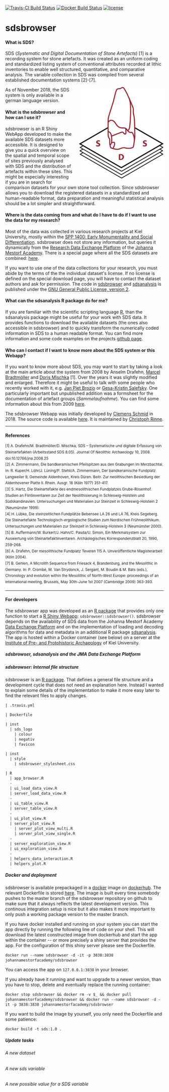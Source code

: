[![Travis-CI Build
Status](https://travis-ci.org/Johanna-Mestorf-Academy/sdsbrowser.svg?branch=master)](https://travis-ci.org/Johanna-Mestorf-Academy/sdsbrowser)
[![Docker Build Status](https://img.shields.io/docker/build/johannamestorfacademy/sdsbrowser.svg)](https://hub.docker.com/r/johannamestorfacademy/sdsbrowser)
[![license](https://img.shields.io/badge/license-GPL%202-B50B82.svg)](https://github.com/Johanna-Mestorf-Academy/sdsbrowser/blob/master/LICENSE)

# sdsbrowser

#### **What is SDS?**

SDS (*Systematic and Digital Documentation of Stone Artefacts*) [1] is a recording system for stone artefacts. It was created as an uniform coding and standardized listing system of conventional attributes recorded at lithic inventories to enable well structured, quantitative, and comparative analysis. The variable collection in SDS was compiled from several established documentation systems [2]-[7].

<img align="right" style="padding-left:20px; padding-bottom:10px;" src="https://raw.githubusercontent.com/Johanna-Mestorf-Academy/sdsbrowser/master/inst/sds_logo/colour/Logo_SDS_colour_300dpi.png" width = 270>

As of November 2018, the SDS system is only available in a german language version.

#### **What is the sdsbrowser and how can I use it?**

sdsbrowser is an R Shiny WebApp developed to make the available SDS datasets more accessible. It is designed to give you a quick overview on the spatial and temporal scope of sites previously analysed with SDS and the distribution of artefacts within these sites. This might be especially interesting if you are in search for comparison datasets for your own stone tool collection. Since sdsbrowser allows you to download the registered datasets in a standardized and human-readable format, data preparation and meaningful statistical analysis should be a lot simpler and straightforward.

#### **Where is the data coming from and what do I have to do if I want to use the data for my research?**

Most of the data was collected in various research projects at Kiel University, mostly within the [SPP 1400: Early Monumentality and Social Differentiation](http://gepris.dfg.de/gepris/projekt/73281462?language=en). sdsbrowser does not store any information, but queries it dynamically from the [Research Data Exchange Platform](https://www.jma.uni-kiel.de/en/research-projects/data-exchange-platform) of the [Johanna Mestorf Academy](http://www.jma.uni-kiel.de/en). There is a special page where all the SDS datasets are combined: [here]().

If you want to use one of the data collections for your research, you must abide by the terms of the the individual dataset's license. If no license is defined on the special download page, you will have to contact the dataset authors and ask for permission. The code in [sdsbrowser](https://github.com/Johanna-Mestorf-Academy/sdsbrowser) and [sdsanalysis](https://github.com/Johanna-Mestorf-Academy/sdsanalysis) is published under the [GNU General Public License, version 2](https://www.gnu.org/licenses/old-licenses/gpl-2.0.en.html).

#### **What can the sdsanalysis R package do for me?**

If you are familiar with the scientific scripting language [R](https://www.r-project.org/), than the sdsanalysis package might be useful for your work with SDS data. It provides functions to download the available datasets (the ones also accessible in sdsbrowser) and to quickly transform the numerically coded information in SDS to a human readable format. You can find more information and some code examples on the projects [github page](https://github.com/Johanna-Mestorf-Academy/sdsanalysis).

#### **Who can I contact if I want to know more about the SDS system or this Webapp?**

If you want to know more about SDS, you may want to start by taking a look at the main article about the system from 2008 by Anselm Drafehn, [Marcel Bradtmöller](https://www.altertum.uni-rostock.de/institut/mitarbeitende/marcel-bradtmoeller) and [Doris Mischka](http://www.uf.uni-erlangen.de/prof-doris-mischka/) [1]. Over the years it was slightly modified and enlarged. Therefore it might be useful to talk with some people who recently worked with it, e.g. [Jan Piet Brozio](https://www.ufg.uni-kiel.de/en/staff-directory/scientific-collaborators/jan-piet-brozio) or [Gesa-Kristin Salefsky](https://de.linkedin.com/in/gesa-salefsky-37a651157). One particularly important but unpublished addition was a formsheet for the documentation of artefact groups (*Sammelaufnahme*). You can find some information about this from 2009  [here](https://github.com/Johanna-Mestorf-Academy/sdsanalysis/raw/master/data-raw/SDS_Formblatt_7.pdf). 

The sdsbrowser Webapp was initially developed by [Clemens Schmid](https://nevrome.de/) in 2018. The source code is available [here](https://github.com/Johanna-Mestorf-Academy/sdsbrowser). It is maintained by [Christoph Rinne](https://www.ufg.uni-kiel.de/en/staff-directory/scientific-collaborators/christoph-rinne). 

<hr class="nicehr">

#### References

<sup>[1] A. Drafehn/M. Bradtmöller/D. Mischka, SDS – Systematische und digitale Erfassung von Steinartefakten (Arbeitsstand SDS 8.05). Journal Of Neolithic Archaeology 10, 2008. doi:10.12766/jna.2008.25</sup>  
<sup>[2] A. Zimmermann, Die bandkeramischen Pfeilspitzen aus den Grabungen im Merzbachtal. In: R. Kuper/H. Löhr/J. Lüning/P. Stehli/A. Zimmermann, Der bandkeramische Fundplatz Langweiler 9, Gemeinde Aldenhoven, Kreis Düren. Beitr. Zur neolithischen Besiedlung der Aldenhovener Platte II. Rhein. Ausgr. 18 (Köln 1977) 351-417.</sup>  
<sup>[3] S. Hartz, Die Steinartefakte des endmesolithischen Fundplatzes Grube-Rosenhof. Studien an Flintinventaren zur Zeit der Neolithisierung in Schleswig-Holstein und Südskandinavien. Untersuchungen und Materialien zur Steinzeit in Schleswig-Holstein 2 (Neumünster 1999).</sup>  
<sup>[4] H. Lübke, Die steinzeitlichen Fundplätze Bebensee LA 26 und LA 76, Kreis Segeberg. Die Steinartefakte Technologisch-ergologische Studien zum Nordischen Frühneolithikum. Untersuchungen und Materialien zur Steinzeit in Schleswig-Holstein 3 (Neumünster 2000).</sup>  
<sup>[5] B. Auffermann/W. Burkert/J. Hahn/C. Pasda/U. Simon, Ein Merkmalsystem zur Auswertung von Steinartefaktinventaren. Archäologisches Korrespondenzblatt 20, 1990, 259–268.</sup>  
<sup>[6] A. Drafehn, Der mesolithische Fundplatz Teveren 115 A. Unveröffentliche Magisterarbeit (Köln 2004).</sup>  
<sup>[7] B. Gehlen, A Microlith Sequence from Friesack 4, Brandenburg, and the Mesolithic in Germany. In: P. Crombé, M. Van Strydonck, J. Sergant, M. Boudin & M. Bats (eds.), Chronology and evolution within the Mesolithic of North-West Europe: proceedings of an international meeting, Brussels, May 30th-June 1st 2007 (Cambridge 2009) 363-393.</sup>  

<hr class="nicehr">

#### For developers

The sdsbrowser app was developed as an [R package](http://r-pkgs.had.co.nz/intro.html) that provides only one function to start a [R Shiny Webapp](https://shiny.rstudio.com): `sdsbrowser::sdsbrowser()`. sdsbrowser depends on the availability of SDS data from the Johanna Mestorf Academy [Data Exchange Platform](https://www.jma.uni-kiel.de/en/research-projects/data-exchange-platform/sds-2013-systematic-digital-collection-of-data-sets-of-stone-artefacts) and on the implementation of loading and decoding algorithms for data and metadata in an additional R package [sdsanalysis](https://github.com/Johanna-Mestorf-Academy/sdsanalysis). The app is hosted within a Docker container (see below) on a server at the [Institute of Pre- and Protohistoric Archaeology](https://www.ufg.uni-kiel.de) of Kiel University.

##### sdsbrowser, sdsanalysis and the JMA Data Exchange Platform

##### sdsbrowser: Internal file structure

sdsbrowser is an [R package](http://r-pkgs.had.co.nz/intro.html). That defines a general file structure and a development cycle that does not need an explanation here. Instead I wanted to explain some details of the implementation to make it more easy later to find the relevant files to apply changes. 

```
| .travis.yml
```

```
| Dockerfile
```

```
| inst
  | sds_logo
    | colour
    | negativ
    | favicon
```

```
| inst
  | style
    | sdsbrowser_stylesheet.css
```

```
| R
  | app_browser.R
  -
  | ui_load_data_view.R
  | server_load_data_view.R
  -
  | ui_table_view.R
  | server_table_view.R
  -
  | ui_plot_view.R
  | server_plot_view.R
    | server_plot_view_multi.R
    | server_plot_view_single.R
  -
  | server_exploration_view.R
  | ui_exploration_view.R
  -
  | helpers_data_interaction.R
  | helpers_plot.R
```



##### Docker and deployment

sdsbrowser is available prepackaged in a [docker](https://opensource.com/resources/what-docker) image on [dockerhub](https://hub.docker.com/r/johannamestorfacademy/sdsbrowser). The relevant Dockerfile is stored [here](https://github.com/Johanna-Mestorf-Academy/sdsbrowser/blob/master/Dockerfile). The image is built every time somebody pushes to the master branch of the sdsbrowser repository on github to make sure that it always reflects the latest development version. This continous integration setup is nice but it also makes it more important to only push a working package version to the master branch. 

If you have docker installed and running on your system you can start the app directly by running the following line of code on your shell. This will download the latest constructed image from dockerhub and start the app within the container -- or more precisely a shiny server that provides the app. For the configuration of this shiny server please see the Dockerfile. 

```
docker run --name sdsbrowser -d -it -p 3838:3838 johannamestorfacademy/sdsbrowser
```

You can access the app on `127.0.0.1:3838` in your browser.

If you already have it running and want to upgrade to a newer version, than you have to stop, delete and eventually replace the running container:

```
docker stop sdsbrowser && docker rm -v $_ && docker pull johannamestorfacademy/sdsbrowser && docker run --name sdsbrowser -d -it -p 3838:3838 johannamestorfacademy/sdsbrowser
```

If you want to build the image by yourself, you only need the Dockerfile and some patience:

```
docker build -t sds:1.0 .
```

##### Update tasks 

###### A new dataset

###### A new sds variable

###### A new possible value for a SDS variable
